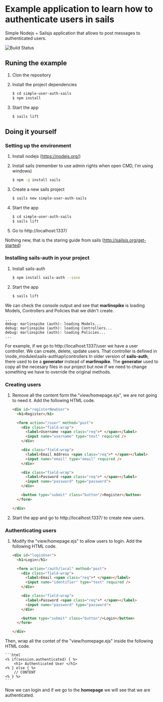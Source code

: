 # Example application to learn how to authenticate users in sails
Simple Nodejs + Sailsjs application that allows to post messages to authenticated users.

![Build Status](https://travis-ci.org/rsibanez89/simple-user-auth-sails.svg?branch=master)

## Runing the example
1. Clon the repository

2. Install the project dependencies

	```sh
	$ cd simple-user-auth-sails
	$ npm install
	```
3. Start the app

	```sh
	$ sails lift
	```

## Doing it yourself
### Setting up the environment
1. Install nodejs (https://nodejs.org/)
2. Install sails (remember to use admin rights when open CMD, I'm using windows)

	```sh
	$ npm -g install sails
	```
	
3. Create a new sails project

	```sh
	$ sails new simple-user-auth-sails
	```
	
4. Start the app

	```sh
	$ cd simple-user-auth-sails
	$ sails lift
	```

5. Go to http://localhost:1337/

Nothing new, that is the staring guide from sails (http://sailsjs.org/get-started)

### Installing sails-auth in your project
1. Install sails-auth

	```sh
	$ npm install sails-auth --save
	```

2.	Start the app

	```sh
	$ sails lift
	```

We can check the console output and see that **marlinspike** is loading Models, Controllers and Policies that we didn't create.

	...
	debug: marlinspike (auth): loading Models...
	debug: marlinspike (auth): loading Controllers...
	debug: marlinspike (auth): loading Policies...
	...

For example, if we go to http://localhost:1337/user	we have a user controller. We can create, delete, update users.
That controller is defined in \node_modules\sails-auth\api\controllers
In older version of **sails-auth**, there used to be a **generator** instead of **marlinspike**.
The **generator** used to copy all the necesary files in our project but now if we need to change something we have to override the original methods.

### Creating users
1. Remove all the content form the "view/homepage.ejs", we are not going to need it. Add the following HTML code.

	```html
	<div id="registerNewUser">
	  <h1>Register</h1>

	  <form action="/user" method="post">
		<div class="field-wrap">
		  <label>Username <span class="req">* </span></label>
		  <input name="username" type="text" required />
		</div>

		<div class="field-wrap">
		  <label>Email Address <span class="req">* </span></label>
		  <input name="email" type="email" required />
		</div>

		<div class="field-wrap">
		  <label>Password <span class="req">* </span></label>
		  <input name="password" type="password">
		</div>

		<button type="submit" class="button"/>Register</button>
	  </form>

	</div>
	```
	
2. Start the app and go to http://localhost:1337/ to create new users.

### Authenticating users
1. Modify the "view/homepage.ejs" to allow users to login. Add the following HTML code.

	```html
	<div id="loginUser">
	  <h1>Login</h1>

	  <form action="/auth/local" method="post">
		<div class="field-wrap">
		  <label>Email <span class="req">* </span></label>
		  <input name="identifier" type="text" required />
		</div>

		<div class="field-wrap">
		  <label>Password <span class="req">* </span></label>
		  <input name="password" type="password">
		</div>

		<button type="submit" class="button"/>Login</button>
	  </form>

	</div>
	```

Then, wrap all the contet of the "view/homepage.ejs" inside the following HTML code.

	```html
	<% if(session.authenticated) { %>
		<h1> Authenticated User </h1>
	<% } else { %>
		// CONTENT
	<% } %>
	```

Now we can login and if we go to the **homepage** we will see that we are authenticated.



